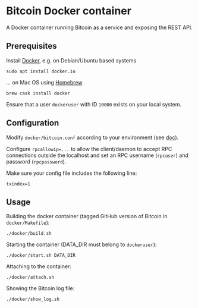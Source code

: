 # Bitcoin Docker container

A Docker container running Bitcoin as a service and exposing the REST API.

## Prerequisites

Install [Docker][docker], e.g. on Debian/Ubuntu based systems

    sudo apt install docker.io

... on Mac OS using [Homebrew][homebrew]

    brew cask install docker

Ensure that a user `dockeruser` with ID `10000` exists on your local system.

## Configuration

Modify `docker/bitcoin.conf` according to your environment
(see [doc][bitcoin-conf]).

Configure `rpcallowip=...` to allow the client/daemon to accept
RPC connections outside the localhost and set an RPC username (`rpcuser`)
and password (`rpcpassword`).

Make sure your config file includes the following line:

    txindex=1

## Usage

Building the docker container (tagged GitHub version of Bitcoin in `docker/Makefile`):

    ./docker/build.sh

Starting the container (DATA_DIR must belong to `dockeruser`):

    ./docker/start.sh DATA_DIR

Attaching to the container:

    ./docker/attach.sh

Showing the Bitcoin log file:

    ./docker/show_log.sh


[docker]: https://www.docker.com/
[bitcoin-conf]: https://en.bitcoin.it/wiki/Running_Bitcoin#Bitcoin.conf_Configuration_File
[homebrew]: https://brew.sh/

